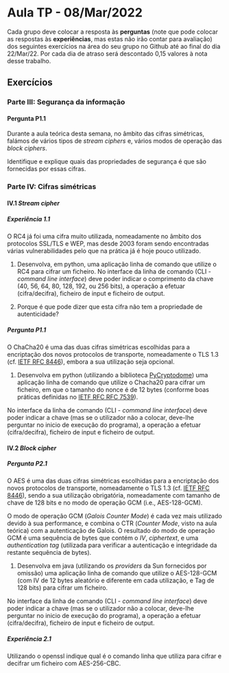 # Aula TP - 08/Mar/2022

Cada grupo deve colocar a resposta às **perguntas** (note que pode colocar as respostas às **experiências**, mas estas não irão contar para avaliação) dos seguintes exercícios na área do seu grupo no Github até ao final do dia 22/Mar/22. Por cada dia de atraso será descontado 0,15 valores à nota desse trabalho.

## Exercícios

### Parte III: Segurança da informação

#### Pergunta P1.1

Durante a aula teórica desta semana, no âmbito das cifras simétricas, falámos de vários tipos de _stream ciphers_ e, vários modos de operação das _block ciphers_.

Identifique e explique quais das propriedades de segurança é que são fornecidas por essas cifras.


### Parte IV: Cifras simétricas

#### IV.1 _Stream cipher_

##### Experiência 1.1

O RC4 já foi uma cifra muito utilizada, nomeadamente no âmbito dos protocolos SSL/TLS e WEP, mas desde 2003 foram sendo encontradas várias vulnerabilidades pelo que na prática já é hoje pouco utilizado. 

1. Desenvolva, em python, uma aplicação linha de comando que utilize o RC4 para cifrar um ficheiro. No interface da linha de comando (CLI - _command line interface_) deve poder indicar o comprimento da chave (40, 56, 64, 80, 128, 192, ou 256 bits), a operação a efetuar (cifra/decifra), ficheiro de input e ficheiro de output.

2. Porque é que pode dizer que esta cifra não tem a propriedade de autenticidade?

##### Pergunta P1.1

O ChaCha20 é uma das duas cifras simétricas escolhidas para a encriptação dos novos protocolos de transporte, nomeadamente o TLS 1.3 (cf. [IETF RFC 8446](https://datatracker.ietf.org/doc/html/rfc8446)), embora a sua utilização seja opcional.

1. Desenvolva em python (utilizando a biblioteca [PyCryptodome](https://pycryptodome.readthedocs.io/en/latest/src/introduction.html)) uma aplicação linha de comando que utilize o Chacha20 para cifrar um ficheiro, em que o tamanho do nonce é de 12 bytes (conforme boas práticas definidas no [IETF RFC RFC 7539](https://datatracker.ietf.org/doc/html/rfc7539)).

No interface da linha de comando (CLI - _command line interface_) deve poder indicar a chave (mas se o utilizador não a colocar, deve-lhe perguntar no inicio de execução do programa), a operação a efetuar (cifra/decifra), ficheiro de input e ficheiro de output.


#### IV.2 _Block cipher_

##### Pergunta P2.1

O AES é uma das duas cifras simétricas escolhidas para a encriptação dos novos protocolos de transporte, nomeadamente o TLS 1.3 (cf. [IETF RFC 8446](https://datatracker.ietf.org/doc/html/rfc8446)), sendo a sua utilização obrigatória, nomeadamente com tamanho de chave de 128 bits e no modo de operação GCM (i.e., AES-128-GCM).

O modo de operação GCM (_Galois Counter Mode_) é cada vez mais utilizado devido à sua performance, e combina o CTR (_Counter Mode_, visto na aula teórica) com a autenticação de Galois. O resultado do modo de operação GCM é uma sequência de bytes que contém o _IV_, _ciphertext_, e uma _authentication tag_ (utilizada para verificar a autenticação e integridade da restante sequência de bytes).

1. Desenvolva em java (utilizando os _providers_ da Sun fornecidos por omissão) uma aplicação linha de comando que utilize o AES-128-GCM (com IV de 12 bytes aleatório e diferente em cada utilização, e Tag de 128 bits) para cifrar um ficheiro.

No interface da linha de comando (CLI - _command line interface_) deve poder indicar a chave (mas se o utilizador não a colocar, deve-lhe perguntar no inicio de execução do programa), a operação a efetuar (cifra/decifra), ficheiro de input e ficheiro de output.


##### Experiência 2.1

Utilizando o openssl indique qual é o comando linha que utiliza para cifrar e decifrar um ficheiro com AES-256-CBC.




